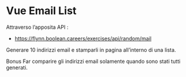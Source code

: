 # Vue Email List

Attraverso l’apposita API :
* https://flynn.boolean.careers/exercises/api/random/mail

Generare 10 indirizzi email e stamparli in pagina all’interno di una lista.

Bonus
Far comparire gli indirizzi email solamente quando sono stati tutti generati.
